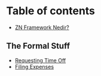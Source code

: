 # Table of contents

* [ZN Framework Nedir?](README.md)

## The Formal Stuff

* [Requesting Time Off](the-formal-stuff/requesting-time-off.md)
* [Filing Expenses](the-formal-stuff/filing-expenses.md)
